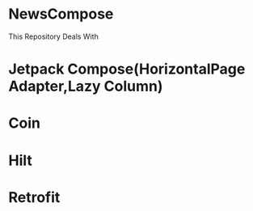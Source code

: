 # NewsCompose
This Repository Deals With
# Jetpack Compose(HorizontalPage Adapter,Lazy Column)
# Coin 
# Hilt
# Retrofit
